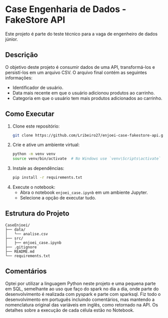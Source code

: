 # Case Engenharia de Dados - FakeStore API

Este projeto é parte do teste técnico para a vaga de engenheiro de dados júnior.

## Descrição

O objetivo deste projeto é consumir dados de uma API, transformá-los e persistí-los em um arquivo CSV. O arquivo final contém as seguintes informações:
- Identificador de usuário.
- Data mais recente em que o usuário adicionou produtos ao carrinho.
- Categoria em que o usuário tem mais produtos adicionados ao carrinho.

## Como Executar

1. Clone este repositório:
    ```bash
    git clone https://github.com/Lribeiro27/enjoei-case-fakestore-api.git
    ```
2. Crie e ative um ambiente virtual:
    ```bash
    python -m venv venv
    source venv/bin/activate  # No Windows use `venv\Scripts\activate`
    ```
3. Instale as dependências:
    ```bash
    pip install -r requirements.txt
    ```
4. Execute o notebook:
    - Abra o notebook `enjoei_case.ipynb` em um ambiente Jupyter.
    - Selecione a opção de executar tudo.

## Estrutura do Projeto

```plaintext
CaseEnjoei/
├── data/
│   └── analise.csv
├── src/
│   ├── enjoei_case.ipynb
├── .gitignore
├── README.md
└── requirements.txt
```

## Comentários

Optei por utilizar a linguagem Python neste projeto e uma pequena parte em SQL, semelhante ao uso que faço do spark no dia a dia, onde parte do desenvolvimento é realizada com pyspark e parte com sparksql. 
Fiz todo o desenvolvimento em português incluindo comentários, mas mantendo a nomenclatura original das variáveis em inglês, como retornado na API.
Os detalhes sobre a execução de cada célula estão no Notebook.